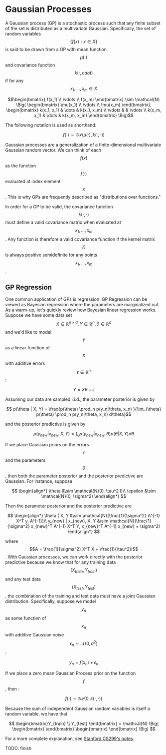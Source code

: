 # Gaussian Processes

A Gaussian process (GP) is a stochastic process such that any finite subset of the set 
is distributed as a multivariate Gaussian. Specifically, the set of random variables
$$\{f(x) : x \in X \}$$ is said to be drawn from a GP with mean function $$\mu(\cdot)$$
and covariance function $$k(\cdot, cdot)$$ if for any $$x_1, ..., x_m \in X$$

$$\begin{bmatrix} f(x_1) \\ \vdots \\ f(x_m) \end{bmatrix} \sim \mathcal{N} \Big(
\begin{bmatrix} \mu(x_1) \\ \vdots \\ \mu(x_m) \end{bmatrix},
\begin{bmatrix} k(x_1, x_1) & \dots & k(x_1, x_m) \\ \vdots & & \vdots \\ 
k(x_m, x_1) & \dots & k(x_m, x_m) \end{bmatrix} \Big)$$

The following notation is used as shorthand:

$$ f(\cdot) \sim \mathcal{GP}(\mu(\cdot), k(\cdot, \cdot))$$

Gaussian processes are a generalization of a finite-dimensional multivariate Gaussian
random vector. We can think of each $$f(x)$$ as the function $$f(\cdot)$$ evaluated at index element
$$x$$. This is why GPs are frequently described as "distributions over functions."

In order for a GP to be valid, the covariance function $$k(\cdot, \cdot)$$ must define a 
valid covariance matrix when evaluated at $$x_1, ..., x_m$$. Any function is therefore a valid
covariance function if the kernel matrix $$K$$ is always positive semidefinite for any points
$$x_1, ..., x_m$$.

## GP Regression

One common application of GPs is regression. GP Regression can be viewed as Bayesian regression
where the parameters are marginalized out. As a warm-up, let's quickly review how Bayesian linear
regression works. Suppose we have some data set $$X \in \mathbb{R}^{n \times d}, Y \in
\mathbb{R}^{n}, \theta \in \mathbb{R}^d$$ and we'd like to model $$Y$$ as a linear function of $$X$$
with additive errors $$\epsilon \in \mathbb{R}^n$$:

$$Y = X \theta + \epsilon $$

Assuming our data are sampled i.i.d., the parameter posterior is given by

$$ p(\theta | X, Y) = \frac{p(\theta) \prod_n p(y_n|\theta, x_n) }{\int_{\theta} p(\theta) \prod_n p(y_n|\theta, x_n) d\theta}$$

and the posterior predictive is given by

$$p(y_{new}|x_{new}, X, Y) = \int_{\theta} p(y_{new}|x_{new}, \theta) p(\theta | X, Y) d\theta $$

If we place Gaussian priors on the errors $$\epsilon$$ and the parameters $$\theta$$, then both 
the parameter posterior and the posterior predictive are Gaussian. For instance, suppose

$$
\begin{align*}
\theta &\sim \mathcal{N}(0, \tau^2 I)\\
\epsilon &\sim \mathcal{N}(0, \sigma^2)
\end{align*}
$$

Then the parameter posterior and the posterior predictive are

$$
\begin{align*}
\theta | X, Y &\sim \mathcal{N}(\frac{1}{\sigma^2} A^{-1} X^T y, A^{-1})\\
y_{new} | x_{new}, X, Y &\sim \mathcal{N}(\frac{1}{\sigma^2} x_{new}^T A^{-1} X^T Y, x_{new}^T A^{-1} x_{new} + \sigma^2)
\end{align*}
$$

where $$A = \frac{1}{\sigma^2} X^T X + \frac{1}{\tau^2}I$$. With Gaussian processes, we can 
work directly with the posterior predictive because we know that for any training data $$(X_{train}, Y_{train})$$
and any test data $$(X_{test}, Y_{test})$$, the combination of the training and test data must have a joint
Gaussian distribution. Specifically, suppose we model $$y_n$$ as some function of $$x_n$$ with additive 
Gaussian noise $$\epsilon_n \sim \mathcal{N}(0, \sigma^2)$$:

$$y_n = f(x_n) + \epsilon_n$$

If we place a zero mean Gaussian Process prior on the function $$f$$, then :

$$f(\cdot) \sim \mathcal{GP}(0, k(\cdot, \cdot))$$

Because the sum of independent Gaussian random variables is itself a random variable, we have that

$$
\begin{bmatrix}Y_{train} \\ Y_{test} \end{bmatrix} = \mathcal{N} \Big(
\begin{bmatrix} \end{bmatrix} \begin{bmatrix} \end{bmatrix}
\Big)
$$

For a more complete explanation, see [Stanford CS299's notes](http://cs229.stanford.edu/section/cs229-gaussian_processes.pdf).

TODO: finish